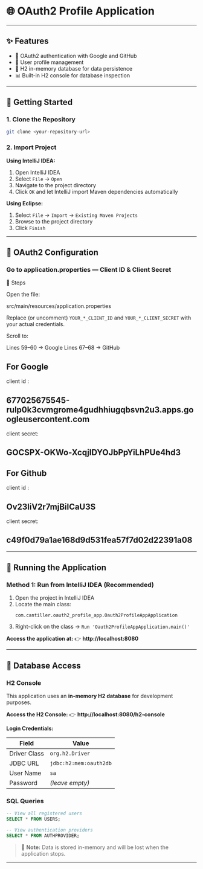 # 🌐 OAuth2 Profile Application



---

## ✨ Features

- 🔐 OAuth2 authentication with Google and GitHub
- 👤 User profile management
- 💾 H2 in-memory database for data persistence
- 📊 Built-in H2 console for database inspection


---


## 🚀 Getting Started

### 1. Clone the Repository

```bash
git clone <your-repository-url>
```

### 2. Import Project

**Using IntelliJ IDEA:**
1. Open IntelliJ IDEA
2. Select `File` → `Open`
3. Navigate to the project directory
4. Click `OK` and let IntelliJ import Maven dependencies automatically

**Using Eclipse:**
1. Select `File` → `Import` → `Existing Maven Projects`
2. Browse to the project directory
3. Click `Finish`

---

## 🔐 OAuth2 Configuration


###  Go to application.properties — Client ID & Client Secret

📝 Steps


Open the file:


src/main/resources/application.properties






Replace (or uncomment) `YOUR_*_CLIENT_ID` and `YOUR_*_CLIENT_SECRET` with your actual credentials.


Scroll to:

Lines 59–60 → Google 
Lines 67–68 → GitHub

## For Google
client id :
##  677025675545-rulp0k3cvmgrome4gudhhiugqbsvn2u3.apps.googleusercontent.com ##

client secret: 

## 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 ##

## For Github
client id :
## Ov23liV2r7mjBiICaU3S ##

client secret: 
## c49f0d79a1ae168d9d531fea57f7d02d22391a08 ##


---

## 🏃 Running the Application

### Method 1: Run from IntelliJ IDEA (Recommended)

1. Open the project in IntelliJ IDEA
2. Locate the main class:
   ```
   com.cantiller.oauth2_profile_app.Oauth2ProfileAppApplication
   ```
3. Right-click on the class → `Run 'Oauth2ProfileAppApplication.main()'`



**Access the application at:**
👉 **http://localhost:8080**

---

## 💾 Database Access

### H2 Console

This application uses an **in-memory H2 database** for development purposes.

**Access the H2 Console:**
👉 **http://localhost:8080/h2-console**

**Login Credentials:**

| Field | Value |
|-------|-------|
| Driver Class | `org.h2.Driver` |
| JDBC URL | `jdbc:h2:mem:oauth2db` |
| User Name | `sa` |
| Password | *(leave empty)* |

### SQL Queries

```sql
-- View all registered users
SELECT * FROM USERS;

-- View authentication providers
SELECT * FROM AUTHPROVIDER;
```

> 📝 **Note:** Data is stored in-memory and will be lost when the application stops.

---
